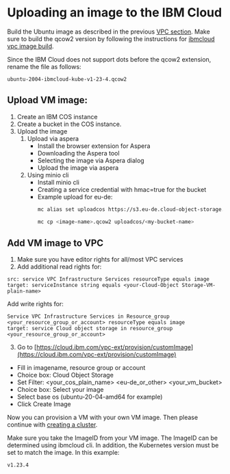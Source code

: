 # Uploading an image to the IBM Cloud

Build the Ubuntu image as described in the previous [VPC section](prerequisites.md).
Make sure to build the qcow2 version by following the instructions for [ibmcloud vpc image build](https://image-builder.sigs.k8s.io/capi/providers/ibmcloud.html#capibm---vpc).

Since the IBM Cloud does not support dots before the qcow2 extension, rename the file as follows:
```console
ubuntu-2004-ibmcloud-kube-v1-23-4.qcow2
```

## Upload VM image:

1) Create an IBM COS instance
2) Create a bucket in the COS instance.
3) Upload the image
   1) Upload via aspera
        * Install the browser extension for Aspera
        * Downloading the Aspera tool
        * Selecting the image via Aspera dialog
        * Upload the image via aspera
   2) Using minio cli
        * Install minio cli
        *  Creating a service credential with hmac=true for the bucket
        * Example upload for eu-de:
            ```sh
            mc alias set uploadcos https://s3.eu-de.cloud-object-storage.appdomain.cloud <hmac access id> <hmac secret key>
            ```
            ```sh
            mc cp <image-name>.qcow2 uploadcos/<my-bucket-name>
            ```

## Add VM image to VPC

1) Make sure you have editor rights for all/most VPC services
2) Add additional read rights for:
```console
src: service VPC Infrastructure Services resourceType equals image
target: serviceInstance string equals <your-Cloud-Object Storage-VM-plain-name>
```

Add write rights for:
```console
Service VPC Infrastructure Services in Resource_group <your_resource_group_or_account> resourceType equals image
target: service Cloud object storage in resource_group <your_resource_group_or_account>
```

3) Go to [https://cloud.ibm.com/vpc-ext/provision/customImage](https://cloud.ibm.com/vpc-ext/provision/customImage)
  * Fill in imagename, resource group or account
  * Choice box: Cloud Object Storage
  * Set Filter: <your_cos_plain_name> <eu-de_or_other> <your_vm_bucket>
  * Choice box: Select your image
  * Select base os (ubuntu-20-04-amd64 for example)
  * Click Create Image

Now you can provision a VM with your own VM image.
Then please continue with
[creating a cluster](creating-a-cluster.md).

Make sure you take the ImageID from your VM image. The ImageID can be determined using ibmcloud cli. In addition, the Kubernetes version must be set to match the image. In this example:
```console
v1.23.4
```
